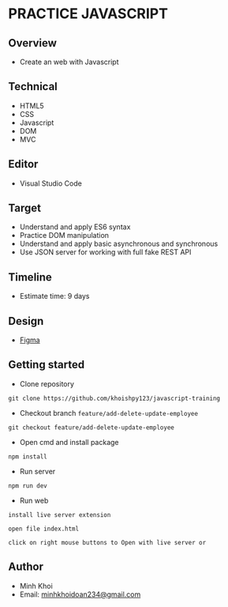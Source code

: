 # PRACTICE JAVASCRIPT

## Overview

- Create an web with Javascript

## Technical

- HTML5
- CSS
- Javascript
- DOM
- MVC

## Editor

- Visual Studio Code

## Target

- Understand and apply ES6 syntax
- Practice DOM manipulation
- Understand and apply basic asynchronous and synchronous
- Use JSON server for working with full fake REST API

## Timeline

- Estimate time: 9 days

## Design

- [Figma](link)

## Getting started

- Clone repository

```
git clone https://github.com/khoishpy123/javascript-training
```

- Checkout branch `feature/add-delete-update-employee`

```
git checkout feature/add-delete-update-employee
```

- Open cmd and install package

```
npm install
```

- Run server

```
npm run dev
```

- Run web

```
install live server extension
```

```
open file index.html
```

```
click on right mouse buttons to Open with live server or
```

## Author

- Minh Khoi
- Email: minhkhoidoan234@gmail.com
